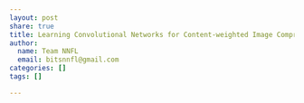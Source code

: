```yaml
---
layout: post
share: true
title: Learning Convolutional Networks for Content-weighted Image Compression
author:
  name: Team NNFL
  email: bitsnnfl@gmail.com
categories: []
tags: []

---
```


